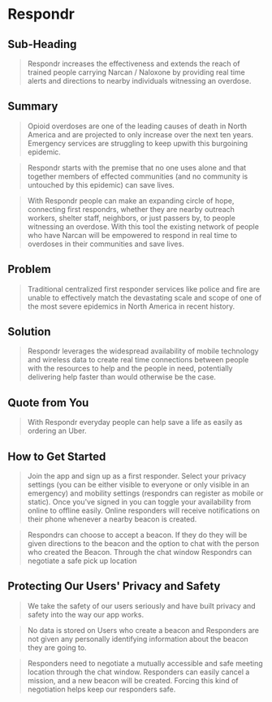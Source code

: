 # Respondr #

## Sub-Heading ##
  > Respondr increases the effectiveness and extends the reach of trained people carrying Narcan / Naloxone by providing real time alerts and directions to nearby individuals witnessing an overdose.

## Summary ##
  > Opioid overdoses are one of the leading causes of death in North America and are projected to only increase over the next ten years. Emergency services are struggling to keep upwith this burgoining epidemic. 

  >Respondr starts with the premise that no one uses alone and that together members of effected communities (and no community is untouched by this epidemic) can save lives. 

  > With Respondr people can make an expanding circle of hope, connecting first respondrs, whether they are nearby outreach workers, shelter staff, neighbors, or just passers by, to people witnessing an overdose. With this tool the existing network of people who have Narcan will be empowered to respond in real time to overdoses in their communities and save lives.

## Problem ##
  >Traditional centralized first responder services like police and fire are unable to effectively match the devastating scale and scope of one of the most severe epidemics in North America in recent history. 

## Solution ##
  > Respondr leverages the widespread availability of mobile technology and wireless data to create real time connections between people with the resources to help and the people in need, potentially delivering help faster than would otherwise be the case.

## Quote from You ##
  > With Respondr everyday people can help save a life as easily as ordering an Uber.

## How to Get Started ##
  >  Join the app and sign up as a first responder. Select your privacy settings (you can be either visible to everyone or only visible in an emergency) and mobility settings (respondrs can register as mobile or static). Once you've signed in you can toggle your availability from online to offline easily. Online responders will receive notifications on their phone whenever a nearby beacon is created. 

  >Respondrs can choose to accept a beacon. If they do they will be given directions to the beacon and the option to chat with the person who created the Beacon. Through the chat window Respondrs can negotiate a safe pick up location

## Protecting Our Users' Privacy and Safety ##

  > We take the safety of our users seriously and have built privacy and safety into the way our app works. 

  >No data is stored on Users who create a beacon and Responders are not given any personally identifying information about the beacon they are going to.

  >Responders need to negotiate a mutually accessible and safe meeting location through the chat window. Responders can easily cancel a mission, and a new beacon will be created. Forcing this kind of negotiation helps keep our responders safe. 
